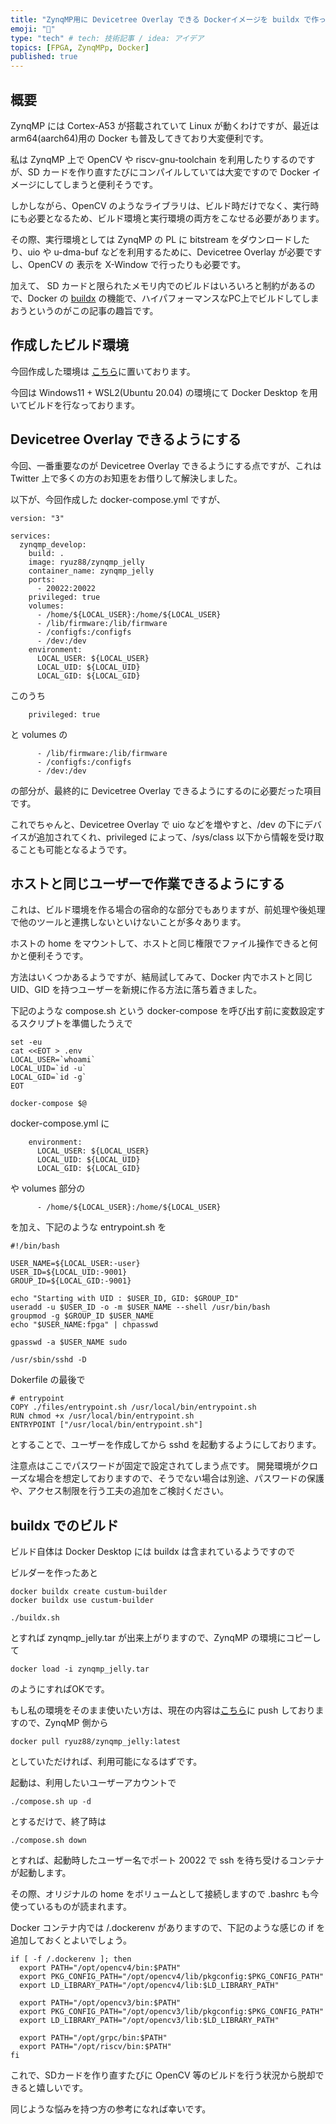 ```yaml
---
title: "ZynqMP用に Devicetree Overlay できる Dockerイメージを buildx で作ってみる"
emoji: "👏"
type: "tech" # tech: 技術記事 / idea: アイデア
topics: [FPGA, ZynqMPp, Docker]
published: true
---
```


## 概要

ZynqMP には Cortex-A53 が搭載されていて Linux が動くわけですが、最近は arm64(aarch64)用の Docker も普及してきており大変便利です。

私は ZynqMP 上で OpenCV や riscv-gnu-toolchain を利用したりするのですが、SD カードを作り直すたびにコンパイルしていては大変ですので Docker イメージにしてしまうと便利そうです。

しかしながら、OpenCV のようなライブラリは、ビルド時だけでなく、実行時にも必要となるため、ビルド環境と実行環境の両方をこなせる必要があります。

その際、実行環境としては ZynqMP の PL に bitstream をダウンロードしたり、uio や u-dma-buf などを利用するために、Devicetree Overlay が必要ですし、OpenCV の 表示を X-Window で行ったりも必要です。

加えて、 SD カードと限られたメモリ内でのビルドはいろいろと制約があるので、Docker の [buildx](https://matsuand.github.io/docs.docker.jp.onthefly/buildx/working-with-buildx/) の機能で、ハイパフォーマンスなPC上でビルドしてしまおうというのがこの記事の趣旨です。


## 作成したビルド環境

今回作成した環境は [こちら](https://github.com/ryuz/jelly/tree/master/docker/zynqmp_jelly)に置いております。

今回は Windows11 + WSL2(Ubuntu 20.04) の環境にて Docker Desktop を用いてビルドを行なっております。


## Devicetree Overlay できるようにする

今回、一番重要なのが Devicetree Overlay できるようにする点ですが、これは Twitter 上で多くの方のお知恵をお借りして解決しました。

以下が、今回作成した docker-compose.yml ですが、

```
version: "3"

services:
  zynqmp_develop:
    build: .
    image: ryuz88/zynqmp_jelly
    container_name: zynqmp_jelly
    ports:
      - 20022:20022
    privileged: true
    volumes:
      - /home/${LOCAL_USER}:/home/${LOCAL_USER}
      - /lib/firmware:/lib/firmware
      - /configfs:/configfs
      - /dev:/dev
    environment:
      LOCAL_USER: ${LOCAL_USER}
      LOCAL_UID: ${LOCAL_UID}
      LOCAL_GID: ${LOCAL_GID}
```

このうち

```
    privileged: true
```

 と volumes の

```
      - /lib/firmware:/lib/firmware
      - /configfs:/configfs
      - /dev:/dev
```

の部分が、最終的に Devicetree Overlay できるようにするのに必要だった項目です。

これでちゃんと、Devicetree Overlay で uio などを増やすと、/dev の下にデバイスが追加されてくれ、privileged によって、/sys/class 以下から情報を受け取ることも可能となるようです。


## ホストと同じユーザーで作業できるようにする

これは、ビルド環境を作る場合の宿命的な部分でもありますが、前処理や後処理で他のツールと連携しないといけないことが多々あります。

ホストの home をマウントして、ホストと同じ権限でファイル操作できると何かと便利そうです。

方法はいくつかあるようですが、結局試してみて、Docker 内でホストと同じ UID、GID を持つユーザーを新規に作る方法に落ち着きました。

下記のような compose.sh という docker-compose を呼び出す前に変数設定するスクリプトを準備したうえで

```
set -eu
cat <<EOT > .env
LOCAL_USER=`whoami`
LOCAL_UID=`id -u`
LOCAL_GID=`id -g`
EOT

docker-compose $@
```

 docker-compose.yml に

```
    environment:
      LOCAL_USER: ${LOCAL_USER}
      LOCAL_UID: ${LOCAL_UID}
      LOCAL_GID: ${LOCAL_GID}
```

や volumes 部分の

```
      - /home/${LOCAL_USER}:/home/${LOCAL_USER}
```

を加え、下記のような entrypoint.sh を

```
#!/bin/bash

USER_NAME=${LOCAL_USER:-user}
USER_ID=${LOCAL_UID:-9001}
GROUP_ID=${LOCAL_GID:-9001}

echo "Starting with UID : $USER_ID, GID: $GROUP_ID"
useradd -u $USER_ID -o -m $USER_NAME --shell /usr/bin/bash
groupmod -g $GROUP_ID $USER_NAME
echo "$USER_NAME:fpga" | chpasswd

gpasswd -a $USER_NAME sudo

/usr/sbin/sshd -D
```

Dokerfile の最後で

```
# entrypoint
COPY ./files/entrypoint.sh /usr/local/bin/entrypoint.sh
RUN chmod +x /usr/local/bin/entrypoint.sh
ENTRYPOINT ["/usr/local/bin/entrypoint.sh"]
```

とすることで、ユーザーを作成してから sshd を起動するようにしております。

注意点はここでパスワードが固定で設定されてしまう点です。
開発環境がクローズな場合を想定しておりますので、そうでない場合は別途、パスワードの保護や、アクセス制限を行う工夫の追加をご検討ください。


## buildx でのビルド

ビルド自体は Docker Desktop には buildx は含まれているようですので

ビルダーを作ったあと

```
docker buildx create custum-builder
docker buildx use custum-builder
```

```
./buildx.sh
```

とすれば zynqmp_jelly.tar が出来上がりますので、ZynqMP の環境にコピーして

```
docker load -i zynqmp_jelly.tar
```

のようにすればOKです。

もし私の環境をそのまま使いたい方は、現在の内容は[こちら](https://hub.docker.com/repository/docker/ryuz88/zynqmp_jelly)に push しておりますので、ZynqMP 側から

```
docker pull ryuz88/zynqmp_jelly:latest
```

としていただければ、利用可能になるはずです。

起動は、利用したいユーザーアカウントで

```
./compose.sh up -d
```

とするだけで、終了時は

```
./compose.sh down
```

とすれば、起動時したユーザー名でポート 20022 で ssh を待ち受けるコンテナが起動します。

その際、オリジナルの home をボリュームとして接続しますので .bashrc も今使っているものが読まれます。

Docker コンテナ内では /.dockerenv がありますので、下記のような感じの if を追加しておくとよいでしょう。

```
if [ -f /.dockerenv ]; then
  export PATH="/opt/opencv4/bin:$PATH"
  export PKG_CONFIG_PATH="/opt/opencv4/lib/pkgconfig:$PKG_CONFIG_PATH"
  export LD_LIBRARY_PATH="/opt/opencv4/lib:$LD_LIBRARY_PATH"

  export PATH="/opt/opencv3/bin:$PATH"
  export PKG_CONFIG_PATH="/opt/opencv3/lib/pkgconfig:$PKG_CONFIG_PATH"
  export LD_LIBRARY_PATH="/opt/opencv3/lib:$LD_LIBRARY_PATH"

  export PATH="/opt/grpc/bin:$PATH"
  export PATH="/opt/riscv/bin:$PATH"
fi
```

これで、SDカードを作り直すたびに OpenCV 等のビルドを行う状況から脱却できると嬉しいです。

同じような悩みを持つ方の参考になれば幸いです。


